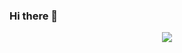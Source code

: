 ### Hi there 👋

<div id="header" align="center">
  <img src="![logo](https://github.com/milomadeit/milomadeit/assets/125615182/0e59c425-24cb-4994-b4f2-5a998e4cd764)"
/>
</div>



<!--
**milomadeit/milomadeit** is a ✨ _special_ ✨ repository because its `README.md` (this file) appears on your GitHub profile.

Here are some ideas to get you started:

- 🔭 I’m currently working on ...
- 🌱 I’m currently learning ...
- 👯 I’m looking to collaborate on ...
- 🤔 I’m looking for help with ...
- 💬 Ask me about ...
- 📫 How to reach me: ...
- 😄 Pronouns: ...
- ⚡ Fun fact: ...
-->
